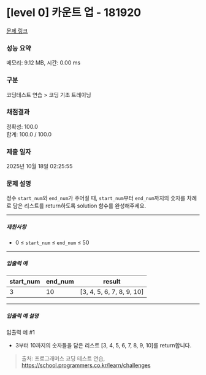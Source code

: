 # [level 0] 카운트 업 - 181920 

[문제 링크](https://school.programmers.co.kr/learn/courses/30/lessons/181920) 

### 성능 요약

메모리: 9.12 MB, 시간: 0.00 ms

### 구분

코딩테스트 연습 > 코딩 기초 트레이닝

### 채점결과

정확성: 100.0<br/>합계: 100.0 / 100.0

### 제출 일자

2025년 10월 18일 02:25:55

### 문제 설명

<p>정수 <code>start_num</code>와 <code>end_num</code>가 주어질 때, <code>start_num</code>부터 <code>end_num</code>까지의 숫자를 차례로 담은 리스트를 return하도록 solution 함수를 완성해주세요.</p>

<hr>

<h5>제한사항</h5>

<ul>
<li>0 ≤ <code>start_num</code> ≤ <code>end_num</code> ≤ 50</li>
</ul>

<hr>

<h5>입출력 예</h5>
<table class="table">
        <thead><tr>
<th>start_num</th>
<th>end_num</th>
<th>result</th>
</tr>
</thead>
        <tbody><tr>
<td>3</td>
<td>10</td>
<td>[3, 4, 5, 6, 7, 8, 9, 10]</td>
</tr>
</tbody>
      </table>
<hr>

<h5>입출력 예 설명</h5>

<p>입출력 예 #1</p>

<ul>
<li>3부터 10까지의 숫자들을 담은 리스트 [3, 4, 5, 6, 7, 8, 9, 10]를 return합니다.</li>
</ul>


> 출처: 프로그래머스 코딩 테스트 연습, https://school.programmers.co.kr/learn/challenges